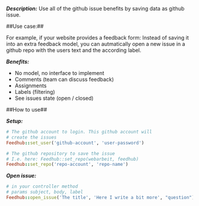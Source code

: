 ***Description:***
Use all of the github issue benefits by saving data as github issue.

##Use case:##

For example, if your website provides a feedback form:
Instead of saving it into an extra feedback model, you can autmatically open a new issue in a github repo with the users text and
the according label.

***Benefits:***

* No model, no interface to implement
* Comments (team can discuss feedback)
* Assignments
* Labels (filtering)
* See issues state (open / closed)


##How to use##

***Setup:***
```ruby
# The github account to login. This github account will
# create the issues
Feedhub::set_user('github-account', 'user-password')

# The github repository to save the issue
# I.e. here: Feedhub::set_repo(webarbeit, feedhub)
Feedhub::set_repo('repo-account', 'repo-name')
```

***Open issue:***
```ruby
# in your controller method
# params subject, body, label
Feedhub::open_issue('The title', 'Here I write a bit more', "question")
```